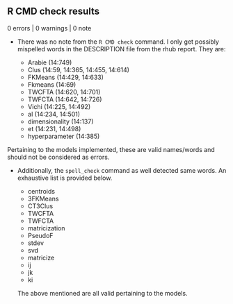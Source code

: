 ## R CMD check results

0 errors | 0 warnings | 0 note

* There was no note from the `R CMD check` command. I only get possibly mispelled words in the DESCRIPTION file from the rhub report. They are:

  - Arabie (14:749)
  - Clus (14:59, 14:365, 14:455, 14:614)
  - FKMeans (14:429, 14:633)
  - Fkmeans (14:69)
  - TWCFTA (14:620, 14:701)
  - TWFCTA (14:642, 14:726)
  - Vichi (14:225, 14:492)
  - al (14:234, 14:501)
  - dimensionality (14:137)
  - et (14:231, 14:498)
  - hyperparameter (14:385)

Pertaining  to the models implemented, these are valid names/words and should not be considered as errors.

* Additionally, the `spell_check` command as well detected same words. An exhaustive list is provided below.
  - centroids
  - 3FKMeans
  - CT3Clus
  - TWCFTA
  - TWFCTA
  - matricization
  - PseudoF
  - stdev
  - svd
  - matricize
  - ij
  - jk
  - ki
  
  The above mentioned are all valid pertaining to the models.

